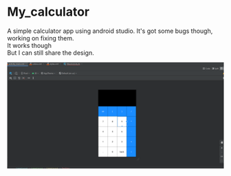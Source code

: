 # My_calculator
A simple calculator app using android studio.
It's got some bugs though, working on fixing them.  
It works though  
But I can still share the design.

![Image alt text](https://github.com/jayanthvarma134/My_calculator/blob/master/my_calculator.png)
